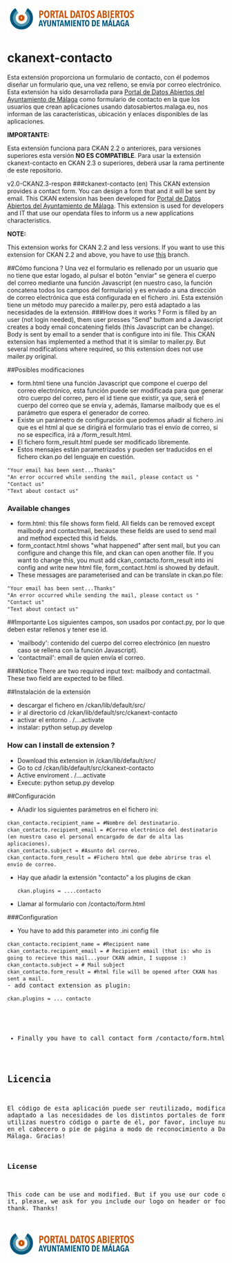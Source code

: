 ![Logo datos abiertos Málaga](https://github.com/damalaga/ckanext-malaga/blob/master/ckanext/malaga/public/images/logoportaldatosabiertos.png)

ckanext-contacto
================
Esta extensión proporciona un formulario de contacto, con él podemos diseñar un formulario que, una vez relleno, se envía por correo electrónico.
Esta extensión ha sido desarrollada para [Portal de Datos Abiertos del Ayuntamiento de Málaga](http://datosabiertos.malaga.eu) como formulario de contacto en la que los usuarios que crean aplicaciones usando datosabiertos.malaga.eu, nos informan de las características, ubicación y enlaces disponibles de las aplicaciones.

<b>IMPORTANTE:</b>

Esta extensión funciona para CKAN 2.2 o anteriores, para versiones superiores esta versión <b>NO ES COMPATIBLE</b>.
Para usar la extensión ckanext-contacto en CKAN 2.3 o superiores, deberá usar la rama pertinente de este repositorio.

v2.0-CKAN2.3-respon
###ckanext-contacto (en)
This CKAN extension provides a contact form. You can design a form that and it will be sent by email.
This CKAN extension has been developed for [Portal de Datos Abiertos del Ayuntamiento de Málaga](http://datosabiertos.malaga.eu). This extension is used for developers and IT that use our opendata files to inform us a new applications characteristics.

<b>NOTE:</b>

This extension works for CKAN 2.2 and less versions.
If you want to use this extension for CKAN 2.2 and above, you have to use [this](https://github.com/damalaga/ckanext-contacto/) branch.

##Cómo funciona ?
Una vez el formulario es rellenado por un usuario que no tiene que estar logado, al pulsar el botón "enviar" se genera el cuerpo del correo mediante una función Javascript (en nuestro caso, la función concatena todos los campos del formulario) y es enviado a una dirección de correo electrónica que está configurada en el fichero .ini.
Esta extensión tiene un método muy parecido a mailer.py, pero está adaptado a las necesidades de la extensión.
###How does it works ?
Form is filled by an user (not login needed), them user presses "Send" buttom and a Javascript creates a body email concatening fields (this Javascript can be change). Body is sent by email to a sender that is configure into ini file. 
This CKAN extension has implemented a method that it is similar to mailer.py. But several modifications where required, so this extension does not use mailer.py original.

##Posibles modificaciones
* form.html tiene una función Javascript que compone el cuerpo del correo electrónico, esta función puede ser modificada para que generar otro cuerpo del correo, pero el id tiene que existir, ya que, será el cuerpo del correo que se envía y, además, llamarse mailbody que es el parámetro que espera el generador de correo.
* Existe un parámetro de configuración que podemos añadir al fichero .ini que es el html al que se dirigirá el formulario tras el envío de correo, si no se especifica, irá a /form_result.html.
* El fichero form_result.html puede ser modificado libremente.
* Estos mensajes están parametrizados y pueden ser traducidos en el fichero ckan.po del lenguaje en cuestión.
<pre>
<code>"Your email has been sent...Thanks"</code>
<code>"An error occurred while sending the mail, please contact us "</code>
<code>"Contact us"</code>
<code>"Text about contact us"</code>
</pre>

### Available changes
* form.html: this file shows form field. All fields can be removed except mailbody and contactmail, because these fields are used to send mail and method expected this id fields.
* form_contact.html shows "what happened" after sent mail, but you can configure and change this file, and ckan can open another file. If you want to change this, you must add ckan_contacto.form_result into ini config and write new html file, form_contact.html is showed by default.
* These messages are parameterised and can be translate in ckan.po file:
<pre>
<code>"Your email has been sent...Thanks"</code>
<code>"An error occurred while sending the mail, please contact us "</code>
<code>"Contact us"</code>
<code>"Text about contact us"</code>
</pre>

##Importante
Los siguientes campos, son usados por contact.py, por lo que deben estar rellenos y tener ese id.
* 'mailbody': contenido del cuerpo del correo electrónico (en nuestro caso se rellena con la función Javascript).
* 'contactmail': email de quien envía el correo.

###Notice
There are two required input text: mailbody and contactmail. These two field are expected to be filled.

##Instalación de la extensión
* descargar el fichero en /ckan/lib/default/src/
* ir al directorio cd /ckan/lib/default/src/ckanext-contacto
* activar el entorno . /....activate
* instalar: python setup.py develop

### How can I install de extension ?
* Download this extension in  /ckan/lib/default/src/
* Go to cd /ckan/lib/default/src/ckanext-contacto
* Active enviroment  . /....activate
* Execute: python setup.py develop

##Configuración
- Añadir los siguientes parámetros en el fichero ini:
<pre>
<code>ckan_contacto.recipient_name = #Nombre del destinatario.</code>
<code>ckan_contacto.recipient_email = #Correo electrónico del destinatario (en nuestro caso el personal encargado de dar de alta las aplicaciones).</code>
<code>ckan_contacto.subject = #Asunto del correo.</code>
<code>ckan_contacto.form_result = #Fichero html que debe abrirse tras el envío de correo.</code>
</pre>
- Hay que añadir la extensión "contacto" a los plugins de ckan <pre><code>ckan.plugins = ....contacto</code></pre>
- Llamar al formulario con /contacto/form.html

###Configuration
- You have to add this parameter into .ini config file
<pre>
<code>ckan_contacto.recipient_name = #Recipient name </code>
<code>ckan_contacto.recipient_email = # Recipient email (that is: who is going to recieve this mail...your CKAN admin, I suppose :)</code>
<code>ckan_contacto.subject = # Mail subject</code>
<code>ckan_contacto.form_result = #html file will be opened after CKAN has sent a mail.</code>
- add contact extension as plugin:<pre><code>ckan.plugins = ... contacto</code></pre>
- Finally you have to call contact form /contacto/form.html

## Licencia
El código de esta aplicación puede ser reutilizado, modificado y adaptado a las necesidades de los distintos portales de forma libre. Si utilizas nuestro código o parte de él, por favor, incluye nuestro logo en el cabecero o pie de página a modo de reconocimiento a Datos abiertos Málaga. Gracias!
### License
This code can be use and modified. But if you use our code or part of it, please, we ask for you include our logo on header or footer as a thank. Thanks!

![Logo datos abiertos Málaga](https://github.com/damalaga/ckanext-malaga/blob/master/ckanext/malaga/public/images/logoportaldatosabiertos.png)


